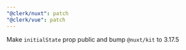 ```yaml
---
"@clerk/nuxt": patch
"@clerk/vue": patch
---
```


Make `initialState` prop public and bump `@nuxt/kit` to 3.17.5
